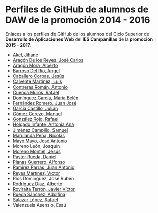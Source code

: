 # Perfiles de GitHub de alumnos de DAW de la promoción 2014 - 2016

Enlaces a los perfiles de GitHub de los alumnos del Ciclo Superior de **Desarrollo de Aplicaciones Web** del **IES Campanillas** de la **promoción 2015 - 2017**.

* [Akel, Jihane](https://github.com/jihaneAkel)
* [Aragón De los Reyes, José Carlos](https://github.com/AragonDeLosReyes)
* [Aragón Mora, Alberto](https://github.com/AlbertoAragon)
* [Barroso Del Río, Ángel](https://github.com/AngelBarrosoDelRio)
* [Caballero Corpas, Jesús](https://github.com/JesusCaballeroCorpas)
* [Calvente Martínez, Luis](https://github.com/CMLuis)
* [Contreras Román, Antonio](https://github.com/antonio06)
* [Cuenca Muros, Rafael](https://github.com/RafaelCuencaMuros)
* [Domínguez García, María Belén](https://github.com/nelbe)
* [Fernández Romero, Juan José](https://github.com/piscisferro)
* [García Castillo, Julián](https://github.com/JulianGarciaCastillo)
* [Gómez Cerezo, Manuel](https://github.com/ManuelGomezCerezo)
* [González Rojo, Rafael](https://github.com/RafaelGonzalezRojo)
* [Holgado Infante, Antonia Ana](https://github.com/AnaHolgado)
* [Jiménez Campillo, Samuel](https://github.com/SamuelJimenezCampillo)
* [Marulanda Peña, Nicolás](https://github.com/nmarulo)
* [Mayo Mayo, José Antonio](https://github.com/jamayo)
* Moreno León, Joaquín
* [Moreno Montiel, Jesús](https://github.com/JesusMorenoMontiel)
* [Pastor Rueda, Daniel](https://github.com/DanielPastorRueda)
* [Planas Guerrero, Alfonso](https://github.com/Alfonsopl)
* [Ramírez Parras, Juan Antonio](https://github.com/JARamirezP)
* [Reyes Martínez, Víctor](https://github.com/VictorReyesM)
* Ríos Domínguez, José Rubén
* [Rodríguez Díaz, Alberto](https://github.com/AlbertoRD)
* [Roviralta Terrón, Javier Víctor](https://github.com/JavierRoviraltaTerron)
* [Rueda Sánchez, Adolfina](https://github.com/AdolfinaRS)
* [Salazar López, Rafael](https://github.com/RafaelSalazarLopez)
* Valenzuela Asensio, Esaú
